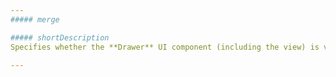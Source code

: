 ```yaml
---
##### merge

##### shortDescription
Specifies whether the **Drawer** UI component (including the view) is visible.

---
```

